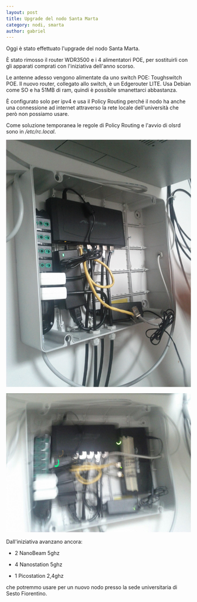 ```yaml
---
layout: post
title: Upgrade del nodo Santa Marta
category: nodi, smarta
author: gabriel
---
```


Oggi è stato effettuato l'upgrade del nodo Santa Marta.

È stato rimosso il router WDR3500 e i 4 alimentatori POE, per
sostituirli con gli apparati comprati con l'iniziativa dell'anno
scorso.

Le antenne adesso vengono alimentate da uno switch POE: Toughswitch
POE. Il nuovo router, collegato allo switch, è un Edgerouter LITE. Usa
Debian come SO e ha 51MB di ram, quindi è possibile smanettarci
abbastanza.

È configurato solo per ipv4 e usa il Policy Routing perché il nodo ha
anche una connessione ad internet attraverso la rete locale
dell'università che però non possiamo usare.

Come soluzione temporanea le regole di Policy Routing e l'avvio di
olsrd sono in */etc/rc.local*.

![Fotografia della scatola senza il router](/images/SantaMarta-01_2015-09-14.jpg "Fotografia della scatola senza il router")

![Fotografia (molto sfocata) della scatola con il router](/images/SantaMarta-02_2015-09-14.jpg "Fotografia (molto sfocata) della scatola con il router")

Dall'iniziativa avanzano ancora:

- 2 NanoBeam 5ghz

- 4 Nanostation 5ghz

- 1 Picostation 2,4ghz

che potremmo usare per un nuovo nodo presso la sede universitaria di
Sesto Fiorentino.
